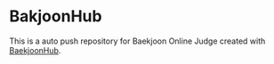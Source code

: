 # BakjoonHub
This is a auto push repository for Baekjoon Online Judge created with [BaekjoonHub](https://github.com/BaekjoonHub/BaekjoonHub).
